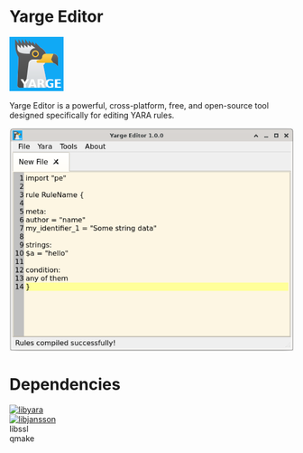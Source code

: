 # Yarge Editor

![Logo](images/yarge2.png )

Yarge Editor is a powerful, cross-platform, free, and open-source tool designed specifically for editing YARA rules.

![Screenshot](images/screenshot.png )

# Dependencies
[![libyara](libyara)](https://github.com/VirusTotal/yara)<br>
[![libjansson](libjansson)](https://github.com/akheron/jansson)<br>
libssl<br>
qmake<br>